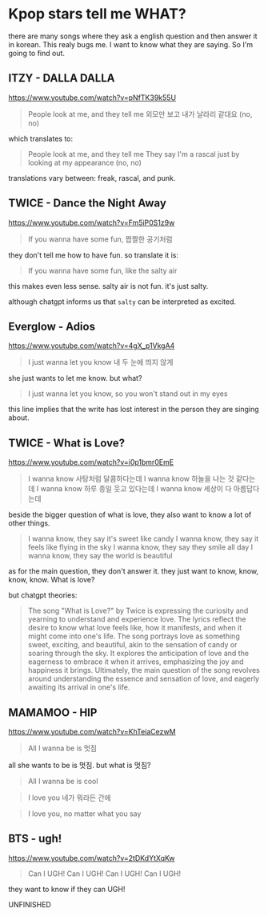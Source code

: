 # Kpop stars tell me WHAT?

there are many songs where they ask a english question and then answer it in korean. This realy bugs me. I want to know what they are saying. So I'm going to find out.

## ITZY - DALLA DALLA

<https://www.youtube.com/watch?v=pNfTK39k55U>

> People look at me, and they tell me
> 외모만 보고 내가 날라리 같대요 (no, no)

which translates to:

> People look at me, and they tell me
> They say I'm a rascal just by looking at my appearance (no, no)

translations vary between: freak, rascal, and punk.

## TWICE - Dance the Night Away

<https://www.youtube.com/watch?v=Fm5iP0S1z9w>

> If you wanna have some fun, 짭짤한 공기처럼

they don't tell me how to have fun. so translate it is:

> If you wanna have some fun, like the salty air

this makes even less sense. salty air is not fun. it's just salty.

although chatgpt informs us that `salty` can be interpreted as excited.

## Everglow - Adios

<https://www.youtube.com/watch?v=4gX_p1VkgA4>

> I just wanna let you know 내 두 눈에 띄지 않게

she just wants to let me know. but what?

> I just wanna let you know, so you won't stand out in my eyes

this line implies that the write has lost interest in the person they are singing about.

## TWICE - What is Love?

<https://www.youtube.com/watch?v=i0p1bmr0EmE>

> I wanna know 사탕처럼 달콤하다는데
> I wanna know 하늘을 나는 것 같다는데
> I wanna know 하루 종일 웃고 있다는데
> I wanna know 세상이 다 아름답다는데

beside the bigger question of what is love, they also want to know a lot of other things.

> I wanna know, they say it's sweet like candy
> I wanna know, they say it feels like flying in the sky
> I wanna know, they say they smile all day
> I wanna know, they say the world is beautiful

as for the main question, they don't answer it. they just want to know, know, know, know. What is love?

but chatgpt theories:

> The song "What is Love?" by Twice is expressing the curiosity and yearning to understand and experience love. The lyrics reflect the desire to know what love feels like, how it manifests, and when it might come into one's life. The song portrays love as something sweet, exciting, and beautiful, akin to the sensation of candy or soaring through the sky. It explores the anticipation of love and the eagerness to embrace it when it arrives, emphasizing the joy and happiness it brings. Ultimately, the main question of the song revolves around understanding the essence and sensation of love, and eagerly awaiting its arrival in one's life.

## MAMAMOO - HIP

<https://www.youtube.com/watch?v=KhTeiaCezwM>

> All I wanna be is 멋짐

all she wants to be is 멋짐. but what is 멋짐?

> All I wanna be is cool

>I love you 네가 뭐라든 간에

> I love you, no matter what you say

<!-- markdownlint-disable MD026 -->
## BTS - ugh!

<https://www.youtube.com/watch?v=2tDKdYtXqKw>

> Can I UGH! Can I UGH! Can I UGH! Can I UGH!

they want to know if they can UGH!

UNFINISHED
